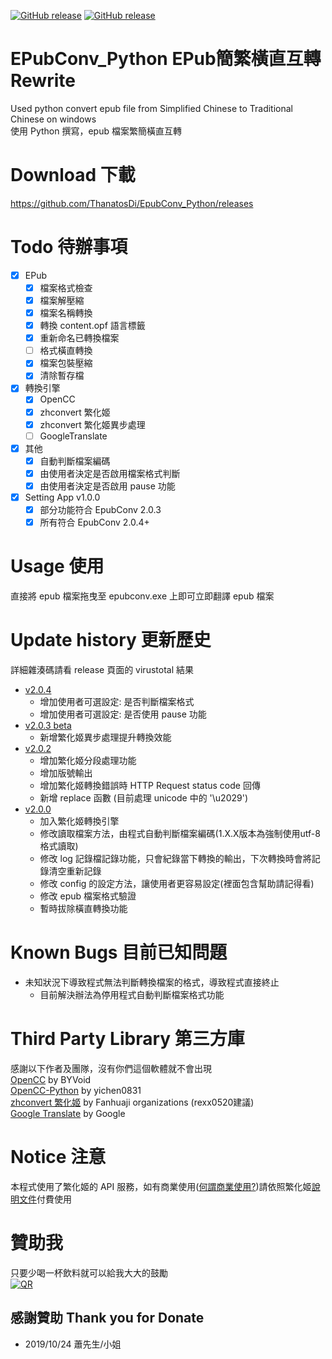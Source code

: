 [![GitHub release](https://img.shields.io/github/release/Kutinging/EpubConv_Python.svg?style=plastic)](https://github.com/Kutinging/EpubConv_Python/releases)
[![GitHub release](https://img.shields.io/github/v/release/ThanatosDi/EpubConv_Python?include_prereleases&style=plastic)](https://github.com/Kutinging/EpubConv_Python/releases)  
# EPubConv_Python EPub簡繁橫直互轉 Rewrite
<!--[![GitHub release](https://img.shields.io/github/release/ThanatosDi/EpubConv_Python.svg?style=plastic)](https://github.com/ThanatosDi/EpubConv_Python/releases)  -->
  
Used python convert epub file from Simplified Chinese to Traditional Chinese on windows  
使用 Python 撰寫，epub 檔案繁簡橫直互轉 
# Download 下載
https://github.com/ThanatosDi/EpubConv_Python/releases

# Todo 待辦事項
 - [x] EPub
     - [x] 檔案格式檢查
     - [x] 檔案解壓縮
     - [x] 檔案名稱轉換
     - [x] 轉換 content.opf 語言標籤
     - [x] 重新命名已轉換檔案
     - [ ] 格式橫直轉換
     - [x] 檔案包裝壓縮
     - [x] 清除暫存檔
 - [x] 轉換引擎
     - [x] OpenCC
     - [x] zhconvert 繁化姬
     - [x] zhconvert 繁化姬異步處理
     - [ ] GoogleTranslate
 - [x] 其他
     - [x] 自動判斷檔案編碼
     - [x] 由使用者決定是否啟用檔案格式判斷
     - [x] 由使用者決定是否啟用 pause 功能
 - [x] Setting App v1.0.0
     - [x] 部分功能符合 EpubConv 2.0.3
     - [x] 所有符合 EpubConv 2.0.4+

# Usage 使用
直接將 epub 檔案拖曳至 epubconv.exe 上即可立即翻譯 epub 檔案
# Update history 更新歷史
詳細雜湊碼請看 release 頁面的 virustotal 結果
* [v2.0.4](https://github.com/ThanatosDi/EpubConv_Python/releases/tag/v2.0.4)
  * 增加使用者可選設定: 是否判斷檔案格式
  * 增加使用者可選設定: 是否使用 pause 功能 
* [v2.0.3 beta](https://github.com/ThanatosDi/EpubConv_Python/releases/tag/ver2.0.3_bata)
  * 新增繁化姬異步處理提升轉換效能
* [v2.0.2](https://github.com/ThanatosDi/EpubConv_Python/releases/tag/ver2.0.2)
  * 增加繁化姬分段處理功能
  * 增加版號輸出
  * 增加繁化姬轉換錯誤時 HTTP Request status code 回傳
  * 新增 replace 函數 (目前處理 unicode 中的 '\u2029')
* [v2.0.0](https://github.com/ThanatosDi/EpubConv_Python/releases/tag/2.0.0)
  * 加入繁化姬轉換引擎
  * 修改讀取檔案方法，由程式自動判斷檔案編碼(1.X.X版本為強制使用utf-8格式讀取)
  * 修改 log 記錄檔記錄功能，只會紀錄當下轉換的輸出，下次轉換時會將記錄清空重新記錄
  * 修改 config 的設定方法，讓使用者更容易設定(裡面包含幫助請記得看)
  * 修改 epub 檔案格式驗證
  * 暫時拔除橫直轉換功能
# Known Bugs 目前已知問題
* 未知狀況下導致程式無法判斷轉換檔案的格式，導致程式直接終止
    * 目前解決辦法為停用程式自動判斷檔案格式功能

# Third Party Library 第三方庫
感謝以下作者及團隊，沒有你們這個軟體就不會出現  
[OpenCC](https://github.com/BYVoid/OpenCC) by BYVoid  
[OpenCC-Python](https://github.com/yichen0831/opencc-python) by yichen0831  
[zhconvert 繁化姬](https://zhconvert.org/) by Fanhuaji organizations (rexx0520建議)  
[Google Translate](https://cloud.google.com/translate/) by Google  

# Notice 注意
本程式使用了繁化姬的 API 服務，如有商業使用([何謂商業使用?](https://docs.zhconvert.org/commercial/#%E4%BD%95%E8%AC%82%E5%95%86%E6%A5%AD%E4%BD%BF%E7%94%A8))請依照繁化姬[說明文件](https://docs.zhconvert.org/commercial/)付費使用

# 贊助我
只要少喝一杯飲料就可以給我大大的鼓勵  
[![QR](https://payment.ecpay.com.tw/Upload/QRCode/201908/QRCode_c3efe2f9-5367-4db4-8440-b6592d9c9e0c.png)](https://p.ecpay.com.tw/7D0E7)

  ## 感謝贊助 Thank you for Donate
   * 2019/10/24 蕭先生/小姐
